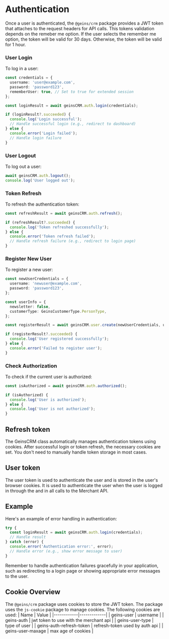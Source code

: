 # Authentication

Once a user is authenticated, the `@geins/crm` package provides a JWT token that attaches to the request headers for API calls. This tokens validation depends on the remeber me option. If the user selects the remember me option, the token will be valid for 30 days. Otherwise, the token will be valid for 1 hour.

### User Login

To log in a user:

```typescript
const credentials = {
  username: 'user@example.com',
  password: 'password123',
  rememberUser: true, // Set to true for extended session
};

const loginResult = await geinsCRM.auth.login(credentials);

if (loginResult?.succeeded) {
  console.log('Login successful');
  // Handle successful login (e.g., redirect to dashboard)
} else {
  console.error('Login failed');
  // Handle login failure
}
```

### User Logout

To log out a user:

```typescript
await geinsCRM.auth.logout();
console.log('User logged out');
```

### Token Refresh

To refresh the authentication token:

```typescript
const refreshResult = await geinsCRM.auth.refresh();

if (refreshResult?.succeeded) {
  console.log('Token refreshed successfully');
} else {
  console.error('Token refresh failed');
  // Handle refresh failure (e.g., redirect to login page)
}
```

### Register New User

To register a new user:

```typescript
const newUserCredentials = {
  username: 'newuser@example.com',
  password: 'password123',
};

const userInfo = {
  newsletter: false,
  customerType: GeinsCustomerType.PersonType,
};

const registerResult = await geinsCRM.user.create(newUserCredentials, userInfo);

if (registerResult?.succeeded) {
  console.log('User registered successfully');
} else {
  console.error('Failed to register user');
}
```

### Check Authorization

To check if the current user is authorized:

```typescript
const isAuthorized = await geinsCRM.auth.authorized();

if (isAuthorized) {
  console.log('User is authorized');
} else {
  console.log('User is not authorized');
}
```

## Refresh token

The GeinsCRM class automatically manages authentication tokens using cookies. After successful login or token refresh, the necessary cookies are set. You don't need to manually handle token storage in most cases.

## User token

The user token is used to authenticate the user and is stored in the user's browser cookies. It is used to authenticate the user when the user is logged in through the and in all calls to the Merchant API.

## Example

Here's an example of error handling in authentication:

```typescript
try {
  const loginResult = await geinsCRM.auth.login(credentials);
  // Handle result
} catch (error) {
  console.error('Authentication error:', error);
  // Handle error (e.g., show error message to user)
}
```

Remember to handle authentication failures gracefully in your application, such as redirecting to a login page or showing appropriate error messages to the user.

## Cookie Overview

The `@geins/crm` package uses cookies to store the JWT token. The package uses the `js-cookie` package to manage cookies. The following cookies are used:
| Name | Value |
|------------|-------------|
| geins-user | username |
| geins-auth | jwt token to use with the merchant api |
| geins-user-type | type of user |
| geins-auth-refresh-token | refresh-token used by auth api |
| geins-user-maxage | max age of cookies |
